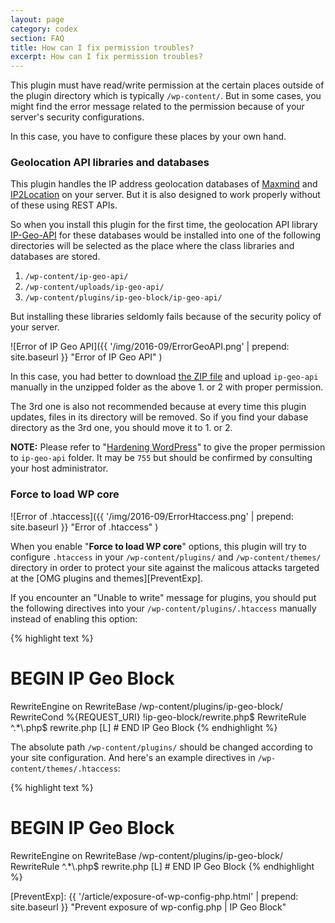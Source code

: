 ```yaml
---
layout: page
category: codex
section: FAQ
title: How can I fix permission troubles?
excerpt: How can I fix permission troubles?
---
```


This plugin must have read/write permission at the certain places outside of 
the plugin directory which is typically `/wp-content/`. But in some cases, 
you might find the error message related to the permission because of your 
server's security configurations.

In this case, you have to configure these places by your own hand.

### Geolocation API libraries and databases ###

This plugin handles the IP address geolocation databases of [Maxmind][Maxmind] 
and [IP2Location][IP2Location] on your server. But it is also designed to work 
properly without of these using REST APIs.

So when you install this plugin for the first time, the geolocation API library
[IP-Geo-API][GitGeoAPI] for these databases would be installed into one of the 
following directories will be selected as the place where the class libraries 
and databases are stored.

1. `/wp-content/ip-geo-api/`
2. `/wp-content/uploads/ip-geo-api/`
3. `/wp-content/plugins/ip-geo-block/ip-geo-api/`

But installing these libraries seldomly fails because of the security policy of
your server.

![Error of IP Geo API]({{ '/img/2016-09/ErrorGeoAPI.png' | prepend: site.baseurl }}
 "Error of IP Geo API"
)

In this case, you had better to download [the ZIP file][GitGeoAPIZIP] and 
upload `ip-geo-api` manually in the unzipped folder as the above 1. or 2 with 
proper permission.

The 3rd one is also not recommended because at every time this plugin updates, 
files in its directory will be removed. So if you find your dabase directory 
as the 3rd one, you should move it to 1. or 2.

<div class="alert alert-info">
	<strong>NOTE:</strong> Please refer to 
	"<a href='https://codex.wordpress.org/Hardening_WordPress#Core_Directories_.2F_Files' title='Hardening WordPress &laquo; WordPress Codex'>Hardening WordPress</a>"
	to give the proper permission to <code>ip-geo-api</code> folder. It may be 
	<code>755</code> but should be confirmed by consulting your host administrator.
</div>

### Force to load WP core ###

![Error of .htaccess]({{ '/img/2016-09/ErrorHtaccess.png' | prepend: site.baseurl }}
 "Error of .htaccess"
)

When you enable "**Force to load WP core**" options, this plugin will try to 
configure `.htaccess` in your `/wp-content/plugins/` and `/wp-content/themes/` 
directory in order to protect your site against the malicous attacks targeted 
at the [OMG plugins and themes][PreventExp].

If you encounter an "Unable to write" message for plugins, you should put the 
following directives into your `/wp-content/plugins/.htaccess` manually 
instead of enabling this option:

{% highlight text %}
# BEGIN IP Geo Block
<IfModule mod_rewrite.c>
RewriteEngine on
RewriteBase /wp-content/plugins/ip-geo-block/
RewriteCond %{REQUEST_URI} !ip-geo-block/rewrite.php$
RewriteRule ^.*\.php$ rewrite.php [L]
</IfModule>
# END IP Geo Block
{% endhighlight %}

The absolute path `/wp-content/plugins/` should be changed according to your 
site configuration.
And here's an example directives in `/wp-content/themes/.htaccess`:

{% highlight text %}
# BEGIN IP Geo Block
<IfModule mod_rewrite.c>
RewriteEngine on
RewriteBase /wp-content/plugins/ip-geo-block/
RewriteRule ^.*\.php$ rewrite.php [L]
</IfModule>
# END IP Geo Block
{% endhighlight %}

[IP-Geo-Block]: https://wordpress.org/plugins/ip-geo-block/ "WordPress › IP Geo Block « WordPress Plugins"
[Maxmind]:      https://www.maxmind.com/ "IP Geolocation and Online Fraud Prevention | MaxMind"
[IP2Location]:  http://www.ip2location.com/ "IP Address Geolocation to Identify Website Visitor's Geographical Location"
[GitGeoAPI]:    https://github.com/tokkonopapa/WordPress-IP-Geo-API "GitHub - tokkonopapa/WordPress-IP-Geo-API: A class library combined with WordPress plugin IP Geo Block to handle geo-location database of Maxmind and IP2Location."
[GitGeoAPIZIP]: https://github.com/tokkonopapa/WordPress-IP-Geo-API/archive/master.zip
[PreventExp]:   {{ '/article/exposure-of-wp-config-php.html' | prepend: site.baseurl }} "Prevent exposure of wp-config.php | IP Geo Block"
